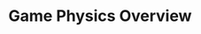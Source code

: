 ---
title: Game Physics Overview
summary: 'DESCRIPTION'
datePublished: '4 May 2024'

series:
  seriesName: breadcrumbs-game-physics
  seriesNumber: 1
---